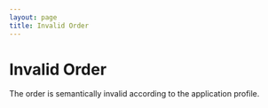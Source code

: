 ```yaml
---
layout: page
title: Invalid Order
---
```


# Invalid Order

The order is semantically invalid according to the application profile.
